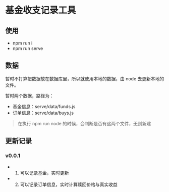# 基金收支记录工具

## 使用

- npm run i
- npm run serve

## 数据

暂时不打算把数据放在数据库里，所以就使用本地的数据，由 node 去更新本地的文件。

暂时两个数据，路径为：

- 基金信息：serve/data/funds.js
- 订单信息：serve/data/buys.js

> 在执行 npm run node 的时候，会判断是否有这两个文件，无则新建

## 更新记录

### v0.0.1

- 1. 可以记录基金，实时更新
- 2. 可以记录订单信息，实时计算赎回价格与真实收益
